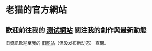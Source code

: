 # 老猫的官方網站

## 歡迎前往我的 [测试網站](https://laomao1104.vercel.app)  關注我的創作與最新動態

旧資訊歡迎至我的 [旧网站](https://sites.google.com/view/laomao/)（但没发布新动态） 查閱。
